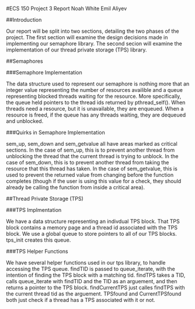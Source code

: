 #ECS 150 Project 3 Report
Noah White
Emil Aliyev

##Introduction

Our report will be split into two sections, detailing the two phases of the
project. The first section will examine the design decisions made in
implementing our semaphore library. The second secion will examine the
implementation of our thread private storage (TPS) library.

##Semaphores

###Semaphore Implementation

The data structure used to represent our semaphore is nothing more that an
integer value representing the number of resources availible and a queue
representing blocked threads waiting for the resource. More specifically, the
queue held pointers to the thread ids returned by pthread_self(). When threads
need a resource, but it is unavailable, they are enqueued. When a resource is
freed, if the queue has any threads waiting, they are dequeued and unblocked. 

###Quirks in Semaphore Implementation

sem_up, sem_down and sem_getvalue all have areas marked as critical sections. In
the case of sem_up, this is to prevent another thread from unblocking the thread
that the current thread is trying to unblock. In the case of sem_down, this is
to prevent another thread from taking the resource that this thread has taken.
In the case of sem_getvalue, this is used to prevent the returned value from
changing before the function completes (though if the user is using this value
for a check, they should already be calling the function from inside a critical
area).

##Thread Private Storage (TPS)

###TPS Implmentation

We have a data structure representing an indivdual TPS block. That TPS block
contains a memory page and a thread id associated with the TPS block. We use a
global queue to store pointers to all of our TPS blocks. tps_init creates this
queue.

###TPS Helper Functions

We have several helper functions used in our tps library, to handle accessing
the TPS queue. findTID is passed to queue_iterate, with the intention of finding
the TPS block with a matching tid. findTPS takes a TID, calls queue_iterate with 
findTID and the TID as an arguement, and then returns a pointer to the TPS
block. findCurrentTPS just calles findTPS with the current thread tid as the
arguement. TPSfound and CurrentTPSfound both just check if a thread has a TPS
associated with it or not. 

